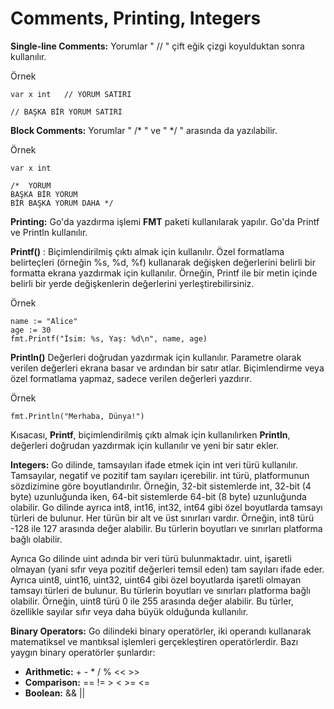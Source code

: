 # Comments, Printing, Integers

**Single-line Comments:** Yorumlar " // " çift eğik çizgi koyulduktan sonra kullanılır.

Örnek

```
var x int   // YORUM SATIRI

// BAŞKA BİR YORUM SATIRI
```

**Block Comments:** Yorumlar " /* " ve " */ " arasında da yazılabilir.

Örnek

```
var x int

/*  YORUM
BAŞKA BİR YORUM
BİR BAŞKA YORUM DAHA */
```

**Printing:** Go'da yazdırma işlemi **FMT** paketi kullanılarak yapılır. Go'da Printf ve Println kullanılır.

**Printf()** : Biçimlendirilmiş çıktı almak için kullanılır. Özel formatlama belirteçleri (örneğin %s, %d, %f) kullanarak değişken değerlerini belirli bir formatta ekrana yazdırmak için kullanılır. Örneğin, Printf ile bir metin içinde belirli bir yerde değişkenlerin değerlerini yerleştirebilirsiniz.

Örnek

```
name := "Alice"
age := 30
fmt.Printf("İsim: %s, Yaş: %d\n", name, age)
```

**Println()** Değerleri doğrudan yazdırmak için kullanılır. Parametre olarak verilen değerleri ekrana basar ve ardından bir satır atlar. Biçimlendirme veya özel formatlama yapmaz, sadece verilen değerleri yazdırır.

Örnek

```
fmt.Println("Merhaba, Dünya!")
```

Kısacası, **Printf**, biçimlendirilmiş çıktı almak için kullanılırken **Println**, değerleri doğrudan yazdırmak için kullanılır ve yeni bir satır ekler.

**Integers:** Go dilinde, tamsayıları ifade etmek için int veri türü kullanılır. Tamsayılar, negatif ve pozitif tam sayıları içerebilir. int türü, platformunun sözdizimine göre boyutlandırılır. Örneğin, 32-bit sistemlerde int, 32-bit (4 byte) uzunluğunda iken, 64-bit sistemlerde 64-bit (8 byte) uzunluğunda olabilir. Go dilinde ayrıca int8, int16, int32, int64 gibi özel boyutlarda tamsayı türleri de bulunur. Her türün bir alt ve üst sınırları vardır. Örneğin, int8 türü -128 ile 127 arasında değer alabilir. Bu türlerin boyutları ve sınırları platforma bağlı olabilir.

Ayrıca Go dilinde uint adında bir veri türü bulunmaktadır. uint, işaretli olmayan (yani sıfır veya pozitif değerleri temsil eden) tam sayıları ifade eder. Ayrıca uint8, uint16, uint32, uint64 gibi özel boyutlarda işaretli olmayan tamsayı türleri de bulunur. Bu türlerin boyutları ve sınırları platforma bağlı olabilir. Örneğin, uint8 türü 0 ile 255 arasında değer alabilir. Bu türler, özellikle sayılar sıfır veya daha büyük olduğunda kullanılır.

**Binary Operators:** Go dilindeki binary operatörler, iki operandı kullanarak matematiksel ve mantıksal işlemleri gerçekleştiren operatörlerdir. Bazı yaygın binary operatörler şunlardır:

- **Arithmetic:** + - * / % << >>
- **Comparison:** == != > < >= <=
- **Boolean:** && ||